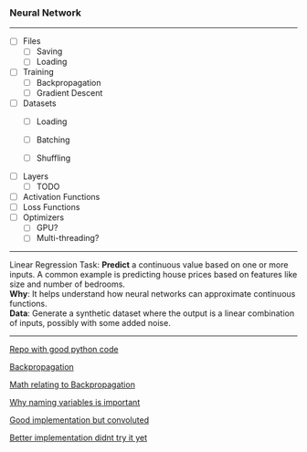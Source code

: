 
### Neural Network


---
- [ ] Files
  - [ ] Saving
  - [ ] Loading

- [ ] Training
  - [ ] Backpropagation
  - [ ] Gradient Descent
  
- [ ] Datasets
  - [ ] Loading
  - [ ] Batching
  - [ ] Shuffling


- [ ] Layers
  - [ ] TODO
- [ ] Activation Functions
- [ ] Loss Functions
- [ ] Optimizers
  - [ ] GPU?
  - [ ] Multi-threading?

---
Linear Regression
Task: 
**Predict** a continuous value based on one or more inputs. A common example is 
predicting house prices based on features like size and number of bedrooms.<br>
**Why**: It helps understand how neural networks can approximate continuous functions.<br>
**Data**: Generate a synthetic dataset where the output is a linear combination of 
inputs, possibly with some added noise.<br>

---

[Repo with good python code](https://github.com/mnielsen/neural-networks-and-deep-learning/blob/master/src/network3.py)

[Backpropagation](https://www.youtube.com/watch?v=Ilg3gGewQ5U)

[Math relating to Backpropagation](https://www.youtube.com/watch?v=tIeHLnjs5U8)

[Why naming variables is important](https://github.com/MikhailKravets/NeuroFlow/blob/master/src/lib.rs)

[Good implementation but convoluted](https://github.com/jackm321/RustNN/blob/master/src/lib.rs)

[Better implementation didnt try it yet](https://github.com/Vercaca/NN-Backpropagation/blob/master/neural_network.py#L28)
